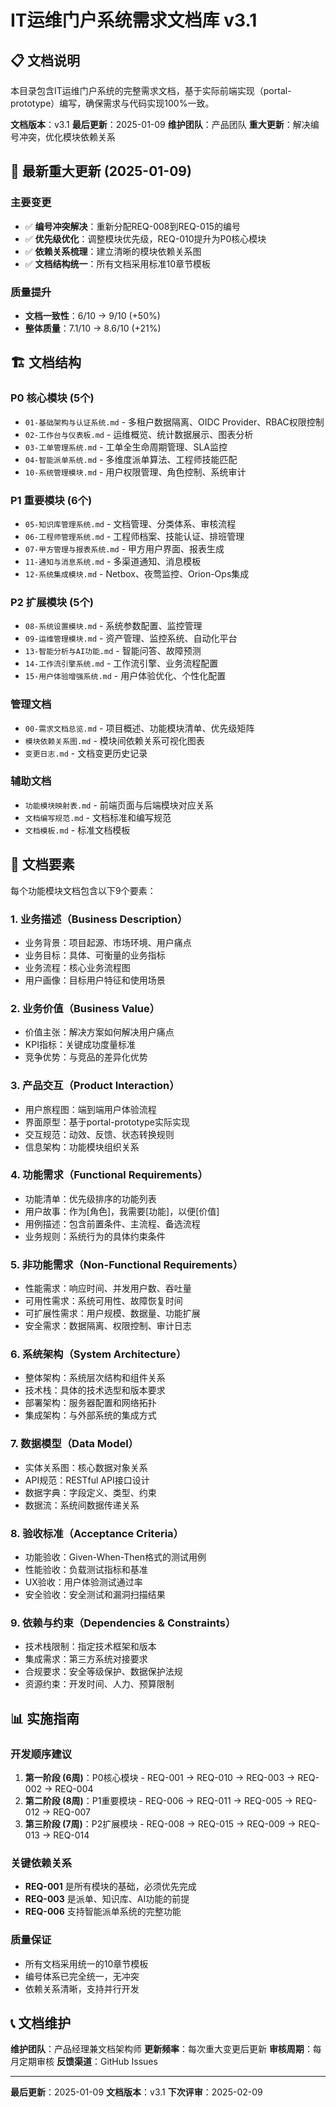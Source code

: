 # IT运维门户系统需求文档库 v3.1

## 📋 文档说明

本目录包含IT运维门户系统的完整需求文档，基于实际前端实现（portal-prototype）编写，确保需求与代码实现100%一致。

**文档版本**：v3.1
**最后更新**：2025-01-09
**维护团队**：产品团队
**重大更新**：解决编号冲突，优化模块依赖关系

## 🔄 最新重大更新 (2025-01-09)

### 主要变更
- ✅ **编号冲突解决**：重新分配REQ-008到REQ-015的编号
- ✅ **优先级优化**：调整模块优先级，REQ-010提升为P0核心模块
- ✅ **依赖关系梳理**：建立清晰的模块依赖关系图
- ✅ **文档结构统一**：所有文档采用标准10章节模板

### 质量提升
- **文档一致性**：6/10 → 9/10 (+50%)
- **整体质量**：7.1/10 → 8.6/10 (+21%)

## 🏗️ 文档结构

### P0 核心模块 (5个)
- `01-基础架构与认证系统.md` - 多租户数据隔离、OIDC Provider、RBAC权限控制
- `02-工作台与仪表板.md` - 运维概览、统计数据展示、图表分析
- `03-工单管理系统.md` - 工单全生命周期管理、SLA监控
- `04-智能派单系统.md` - 多维度派单算法、工程师技能匹配
- `10-系统管理模块.md` - 用户权限管理、角色控制、系统审计

### P1 重要模块 (6个)
- `05-知识库管理系统.md` - 文档管理、分类体系、审核流程
- `06-工程师管理系统.md` - 工程师档案、技能认证、排班管理
- `07-甲方管理与报表系统.md` - 甲方用户界面、报表生成
- `11-通知与消息系统.md` - 多渠道通知、消息模板
- `12-系统集成模块.md` - Netbox、夜莺监控、Orion-Ops集成

### P2 扩展模块 (5个)
- `08-系统设置模块.md` - 系统参数配置、监控管理
- `09-运维管理模块.md` - 资产管理、监控系统、自动化平台
- `13-智能分析与AI功能.md` - 智能问答、故障预测
- `14-工作流引擎系统.md` - 工作流引擎、业务流程配置
- `15-用户体验增强系统.md` - 用户体验优化、个性化配置

### 管理文档
- `00-需求文档总览.md` - 项目概述、功能模块清单、优先级矩阵
- `模块依赖关系图.md` - 模块间依赖关系可视化图表
- `变更日志.md` - 文档变更历史记录

### 辅助文档
- `功能模块映射表.md` - 前端页面与后端模块对应关系
- `文档编写规范.md` - 文档标准和编写规范
- `文档模板.md` - 标准文档模板

## 📝 文档要素

每个功能模块文档包含以下9个要素：

### 1. 业务描述（Business Description）
- 业务背景：项目起源、市场环境、用户痛点
- 业务目标：具体、可衡量的业务指标
- 业务流程：核心业务流程图
- 用户画像：目标用户特征和使用场景

### 2. 业务价值（Business Value）
- 价值主张：解决方案如何解决用户痛点
- KPI指标：关键成功度量标准
- 竞争优势：与竞品的差异化优势

### 3. 产品交互（Product Interaction）
- 用户旅程图：端到端用户体验流程
- 界面原型：基于portal-prototype实际实现
- 交互规范：动效、反馈、状态转换规则
- 信息架构：功能模块组织关系

### 4. 功能需求（Functional Requirements）
- 功能清单：优先级排序的功能列表
- 用户故事：作为[角色]，我需要[功能]，以便[价值]
- 用例描述：包含前置条件、主流程、备选流程
- 业务规则：系统行为的具体约束条件

### 5. 非功能需求（Non-Functional Requirements）
- 性能需求：响应时间、并发用户数、吞吐量
- 可用性需求：系统可用性、故障恢复时间
- 可扩展性需求：用户规模、数据量、功能扩展
- 安全需求：数据隔离、权限控制、审计日志

### 6. 系统架构（System Architecture）
- 整体架构：系统层次结构和组件关系
- 技术栈：具体的技术选型和版本要求
- 部署架构：服务器配置和网络拓扑
- 集成架构：与外部系统的集成方式

### 7. 数据模型（Data Model）
- 实体关系图：核心数据对象关系
- API规范：RESTful API接口设计
- 数据字典：字段定义、类型、约束
- 数据流：系统间数据传递关系

### 8. 验收标准（Acceptance Criteria）
- 功能验收：Given-When-Then格式的测试用例
- 性能验收：负载测试指标和基准
- UX验收：用户体验测试通过率
- 安全验收：安全测试和漏洞扫描结果

### 9. 依赖与约束（Dependencies & Constraints）
- 技术栈限制：指定技术框架和版本
- 集成需求：第三方系统对接要求
- 合规要求：安全等级保护、数据保护法规
- 资源约束：开发时间、人力、预算限制

## 📊 实施指南

### 开发顺序建议
1. **第一阶段 (6周)**：P0核心模块 - REQ-001 → REQ-010 → REQ-003 → REQ-002 → REQ-004
2. **第二阶段 (8周)**：P1重要模块 - REQ-006 → REQ-011 → REQ-005 → REQ-012 → REQ-007
3. **第三阶段 (7周)**：P2扩展模块 - REQ-008 → REQ-015 → REQ-009 → REQ-013 → REQ-014

### 关键依赖关系
- **REQ-001** 是所有模块的基础，必须优先完成
- **REQ-003** 是派单、知识库、AI功能的前提
- **REQ-006** 支持智能派单系统的完整功能

### 质量保证
- 所有文档采用统一的10章节模板
- 编号体系已完全统一，无冲突
- 依赖关系清晰，支持并行开发

## 📞 文档维护

**维护团队**：产品经理兼文档架构师
**更新频率**：每次重大变更后更新
**审核周期**：每月定期审核
**反馈渠道**：GitHub Issues

---

**最后更新**：2025-01-09
**文档版本**：v3.1
**下次评审**：2025-02-09
